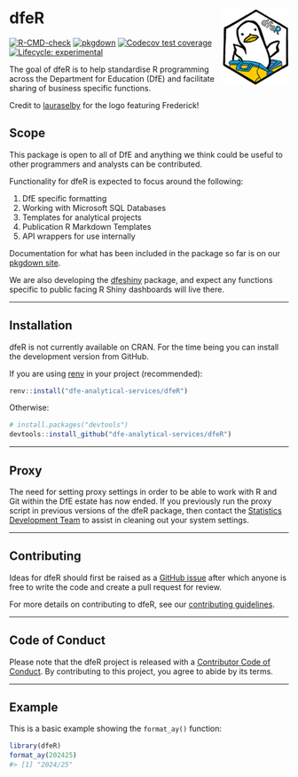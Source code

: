 
<!-- README.md is generated from README.Rmd. Please edit that file -->

# dfeR <a href="http://dfe-analytical-services.github.io/dfeR/"><img src="man/figures/logo.png" align="right" height="138" /></a>

<!-- badges: start -->

[![R-CMD-check](https://github.com/dfe-analytical-services/dfeR/actions/workflows/R-CMD-check.yaml/badge.svg)](https://github.com/dfe-analytical-services/dfeR/actions/workflows/R-CMD-check.yaml)
[![pkgdown](https://github.com/dfe-analytical-services/dfeR/actions/workflows/pkgdown.yaml/badge.svg)](https://github.com/dfe-analytical-services/dfeR/actions/workflows/pkgdown.yaml)
[![Codecov test
coverage](https://codecov.io/gh/dfe-analytical-services/dfeR/branch/main/graph/badge.svg)](https://app.codecov.io/gh/dfe-analytical-services/dfeR?branch=main)
[![Lifecycle:
experimental](https://img.shields.io/badge/lifecycle-experimental-orange.svg)](https://lifecycle.r-lib.org/articles/stages.html#experimental)
<!-- badges: end -->

The goal of dfeR is to help standardise R programming across the
Department for Education (DfE) and facilitate sharing of business
specific functions.

Credit to [lauraselby](https://github.com/lauraselby) for the logo
featuring Frederick!

## Scope

This package is open to all of DfE and anything we think could be useful
to other programmers and analysts can be contributed.

Functionality for dfeR is expected to focus around the following:

1.  DfE specific formatting
2.  Working with Microsoft SQL Databases
3.  Templates for analytical projects
4.  Publication R Markdown Templates
5.  API wrappers for use internally

Documentation for what has been included in the package so far is on our
[pkgdown site](http://dfe-analytical-services.github.io/dfeR/).

We are also developing the
[dfeshiny](https://github.com/dfe-analytical-services/dfeshiny) package,
and expect any functions specific to public facing R Shiny dashboards
will live there.

------------------------------------------------------------------------

## Installation

dfeR is not currently available on CRAN. For the time being you can
install the development version from GitHub.

If you are using
[renv](https://rstudio.github.io/renv/articles/renv.html) in your
project (recommended):

``` r
renv::install("dfe-analytical-services/dfeR")
```

Otherwise:

``` r
# install.packages("devtools")
devtools::install_github("dfe-analytical-services/dfeR")
```

------------------------------------------------------------------------

## Proxy

The need for setting proxy settings in order to be able to work with R
and Git within the DfE estate has now ended. If you previously run the
proxy script in previous versions of the dfeR package, then contact the
[Statistics Development Team](statistics.development@education.gov.uk)
to assist in cleaning out your system settings.

------------------------------------------------------------------------

## Contributing

Ideas for dfeR should first be raised as a [GitHub
issue](https://github.com/dfe-analytical-services/dfeR) after which
anyone is free to write the code and create a pull request for review.

For more details on contributing to dfeR, see our [contributing
guidelines](https://dfe-analytical-services.github.io/dfeR/CONTRIBUTING.html).

------------------------------------------------------------------------

## Code of Conduct

Please note that the dfeR project is released with a [Contributor Code
of
Conduct](https://dfe-analytical-services.github.io/dfeR/CODE_OF_CONDUCT.html).
By contributing to this project, you agree to abide by its terms.

------------------------------------------------------------------------

## Example

This is a basic example showing the `format_ay()` function:

``` r
library(dfeR)
format_ay(202425)
#> [1] "2024/25"
```
